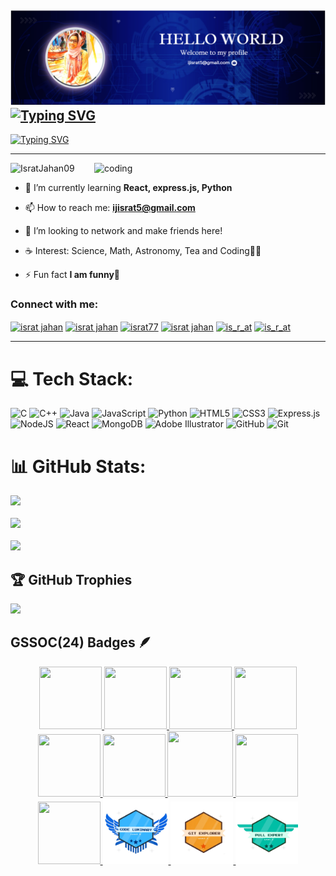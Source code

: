 ![logo](https://github.com/Israt-1234/Israt-1234/blob/main/github%20banner3.png)
<a href="https://git.io/typing-svg"><img src="https://readme-typing-svg.herokuapp.com?font=Fira+Code&weight=400&size=30&duration=2000&pause=2000&color=FFC107&center=true&vCenter=true&width=1000&lines=Hey+there%2C+I'm+Israt+Jahan" alt="Typing SVG" /></a> 
---
<a href="https://git.io/typing-svg"><img src="https://readme-typing-svg.herokuapp.com?font=Fira+Code&weight=400&size=30&duration=2000&pause=2000&color=FFC107&center=true&vCenter=true&width=1000&lines=+Passionate+About+Coding💻" alt="Typing SVG" /></a>
<hr>
<img align="right"  alt="coding" width="370"  src="https://user-images.githubusercontent.com/74038190/256977180-54fb7eef-b1e8-41dc-be97-57e4180b3b24.gif">

<p align="left"> <img src="https://komarev.com/ghpvc/?username=IsratJahan09&label=Profile%20views&color=0e75b6&style=flat" alt="IsratJahan09" /> </p>


- 🌱 I’m currently learning **React, express.js, Python**

- 📫 How to reach me: **ijisrat5@gmail.com**
  
- 🐾 I’m looking to network and make friends here!
  
- ☕ Interest: Science, Math, Astronomy, Tea and Coding👨‍💻

- ⚡ Fun fact **I am funny🥰**


<h3 align="left">Connect with me:</h3>
<p align="left">
<a href="https://linkedin.com/in/israt jahan" target="blank"><img align="center" src="https://raw.githubusercontent.com/rahuldkjain/github-profile-readme-generator/master/src/images/icons/Social/linked-in-alt.svg" alt="israt jahan" height="30" width="40" /></a>
<a href="https://fb.com/israt jahan" target="blank"><img align="center" src="https://raw.githubusercontent.com/rahuldkjain/github-profile-readme-generator/master/src/images/icons/Social/facebook.svg" alt="israt jahan" height="30" width="40" /></a>
<a href="https://www.codechef.com/users/israt77" target="blank"><img align="center" src="https://cdn.jsdelivr.net/npm/simple-icons@3.1.0/icons/codechef.svg" alt="israt77" height="30" width="40" /></a>
<a href="https://www.hackerrank.com/israt jahan" target="blank"><img align="center" src="https://raw.githubusercontent.com/rahuldkjain/github-profile-readme-generator/master/src/images/icons/Social/hackerrank.svg" alt="israt jahan" height="30" width="40" /></a>
<a href="https://codeforces.com/profile/is_r_at" target="blank"><img align="center" src="https://raw.githubusercontent.com/rahuldkjain/github-profile-readme-generator/master/src/images/icons/Social/codeforces.svg" alt="is_r_at" height="30" width="40" /></a>
<a href="https://www.leetcode.com/is_r_at" target="blank"><img align="center" src="https://raw.githubusercontent.com/rahuldkjain/github-profile-readme-generator/master/src/images/icons/Social/leet-code.svg" alt="is_r_at" height="30" width="40" /></a> <br/> <hr/>
</p>

# 💻 Tech Stack:
![C](https://img.shields.io/badge/c-%2300599C.svg?style=for-the-badge&logo=c&logoColor=white) ![C++](https://img.shields.io/badge/c++-%2300599C.svg?style=for-the-badge&logo=c%2B%2B&logoColor=white) ![Java](https://img.shields.io/badge/java-%23ED8B00.svg?style=for-the-badge&logo=openjdk&logoColor=white) ![JavaScript](https://img.shields.io/badge/javascript-%23323330.svg?style=for-the-badge&logo=javascript&logoColor=%23F7DF1E) ![Python](https://img.shields.io/badge/python-3670A0?style=for-the-badge&logo=python&logoColor=ffdd54) ![HTML5](https://img.shields.io/badge/html5-%23E34F26.svg?style=for-the-badge&logo=html5&logoColor=white) ![CSS3](https://img.shields.io/badge/css3-%231572B6.svg?style=for-the-badge&logo=css3&logoColor=white) ![Express.js](https://img.shields.io/badge/express.js-%23404d59.svg?style=for-the-badge&logo=express&logoColor=%2361DAFB) ![NodeJS](https://img.shields.io/badge/node.js-6DA55F?style=for-the-badge&logo=node.js&logoColor=white) ![React](https://img.shields.io/badge/react-%2320232a.svg?style=for-the-badge&logo=react&logoColor=%2361DAFB) ![MongoDB](https://img.shields.io/badge/MongoDB-%234ea94b.svg?style=for-the-badge&logo=mongodb&logoColor=white) ![Adobe Illustrator](https://img.shields.io/badge/adobe%20illustrator-%23FF9A00.svg?style=for-the-badge&logo=adobe%20illustrator&logoColor=white) ![GitHub](https://img.shields.io/badge/github-%23121011.svg?style=for-the-badge&logo=github&logoColor=white) ![Git](https://img.shields.io/badge/git-%23F05033.svg?style=for-the-badge&logo=git&logoColor=white)
<br/>
# 📊 GitHub Stats:
![](https://github-readme-stats.vercel.app/api?username=IsratJahan09&theme=vision-friendly-dark&hide_border=false&include_all_commits=false&count_private=false)<br/><br/>
![](https://github-readme-streak-stats.herokuapp.com/?user=IsratJahan09&theme=vision-friendly-dark&hide_border=false)<br/><br/>
![](https://github-readme-stats.vercel.app/api/top-langs/?username=IsratJahan09&theme=vision-friendly-dark&hide_border=false&include_all_commits=false&count_private=false&layout=compact)
<br/>


## 🏆 GitHub Trophies
![](https://github-profile-trophy.vercel.app/?username=Israt-1234&theme=radical&no-frame=false&no-bg=true&margin-w=4)

<div> 

## GSSOC(24) Badges 🪶<br>
<div style='display:flex; align-items:center; gap: 10px;' align='center'><a href="https://gssoc.girlscript.tech/leaderboard">
<img src="https://raw.githubusercontent.com/GSSoC24/Postman-Challenge/main/docs/assets/Postman%20White.png" width="100px" height="100px" />
  <img src="https://raw.githubusercontent.com/GSSoC24/Postman-Challenge/main/docs/assets/1.png" width="100px" height="100px" />
  <img src="https://raw.githubusercontent.com/GSSoC24/Postman-Challenge/main/docs/assets/2.png" width="100px" height="100px" />
  <img src="https://raw.githubusercontent.com/GSSoC24/Postman-Challenge/main/docs/assets/3.png" width="100px" height="100px" />
  <img src="https://raw.githubusercontent.com/GSSoC24/Postman-Challenge/main/docs/assets/4.png" width="100px" height="100px" />
  <img src="https://raw.githubusercontent.com/GSSoC24/Postman-Challenge/main/docs/assets/5.png" width="100px" height="100px" />
  <img src="https://raw.githubusercontent.com/GSSoC24/Postman-Challenge/main/docs/assets/6.png" width="105px" height="105px" />
  <img src="https://raw.githubusercontent.com/GSSoC24/Postman-Challenge/main/docs/assets/7.png" width="100px" height="100px" />
  <img src="https://raw.githubusercontent.com/GSSoC24/Postman-Challenge/main/docs/assets/8.png" width="100px" height="100px" />
  <img src="https://raw.githubusercontent.com/GSSoC24/Contributor/refs/heads/main/assets/Code%20Luminary.png" width="105px" height="105px" />
  <img src="https://raw.githubusercontent.com/GSSoC24/Contributor/refs/heads/main/assets/Git%20Explorer.png" width="100px" height="100px" />
  <img src="https://raw.githubusercontent.com/GSSoC24/Contributor/refs/heads/main/assets/Pull%20Expert.png" width="100px" height="100px" /></a>
</div>
<!-- </details>-->
</div> 

<!-- Proudly created with GPRM ( https://gprm.itsvg.in ) -->
